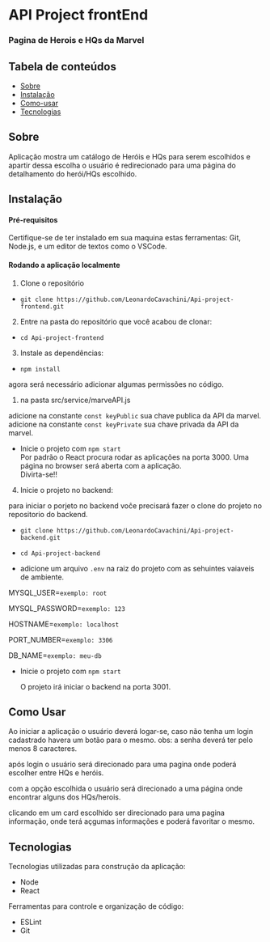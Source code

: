 # API Project frontEnd

### Pagina de Herois e HQs da Marvel

## Tabela de conteúdos

- [Sobre](https://github.com/LeonardoCavachini/Api-project-frontend#Sobre)
- [Instalação](https://github.com/LeonardoCavachini/Api-project-frontend#Instalação)
- [Como-usar](https://github.com/LeonardoCavachini/Api-project-frontend#Como-usar)
- [Tecnologias](https://github.com/LeonardoCavachini/Api-project-frontend#Tecnologias)

## Sobre

Aplicação mostra um catálogo de Heróis e HQs para serem escolhidos e apartir dessa escolha o usuário é redirecionado para uma página do detalhamento do herói/HQs escolhido.

## Instalação

#### Pré-requisitos

Certifique-se de ter instalado em sua maquina estas ferramentas: Git, Node.js, e um editor de textos como o VSCode.

#### Rodando a aplicação localmente

1. Clone o repositório

- `git clone https://github.com/LeonardoCavachini/Api-project-frontend.git`

2. Entre na pasta do repositório que você acabou de clonar:

- `cd Api-project-frontend`

3. Instale as dependências:

- `npm install`

agora será necessário adicionar algumas permissões no código.

1. na pasta src/service/marveAPI.js

adicione na constante `const keyPublic` sua chave publica da API da marvel.
adicione na constante `const keyPrivate` sua chave privada da API da marvel.

- Inicie o projeto com `npm start`  
  Por padrão o React procura rodar as aplicações na porta 3000.
  Uma página no browser será aberta com a aplicação.  
  Divirta-se!!

4. Inicie o projeto no backend:

para iniciar o porjeto no backend voĉe precisará fazer o clone do projeto no repositorio do backend.

- `git clone https://github.com/LeonardoCavachini/Api-project-backend.git`

- `cd Api-project-backend`

- adicione um arquivo `.env` na raiz do projeto com as sehuintes vaiaveis de ambiente.

MYSQL_USER=`exemplo: root`

MYSQL_PASSWORD=`exemplo: 123`

HOSTNAME=`exemplo: localhost`

PORT_NUMBER=`exemplo: 3306`

DB_NAME=`exemplo: meu-db`

- Inicie o projeto com `npm start`

  O projeto irá iniciar o backend na porta 3001.

## Como Usar

Ao iniciar a aplicação o usuário deverá logar-se, caso não tenha um login cadastrado havera um botão para o mesmo.
obs: a senha deverá ter pelo menos 8 caracteres.

após login o usuário será direcionado para uma pagina onde poderá escolher entre HQs e heróis.

com a opção escolhida o usuário será direcionado a uma página onde encontrar alguns dos HQs/herois.

clicando em um card escolhido ser direcionado para uma pagina informação, onde terá açgumas informações e poderá favoritar o mesmo.

## Tecnologias

Tecnologias utilizadas para construção da aplicação:

- Node
- React

Ferramentas para controle e organização de código:

- ESLint
- Git
